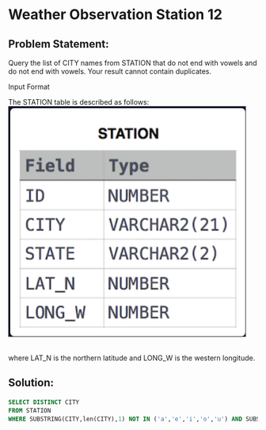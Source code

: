 # Weather Observation Station 12

## Problem Statement:
Query the list of CITY names from STATION that do not end with vowels and do not end with vowels. Your result cannot contain duplicates.

Input Format

The STATION table is described as follows:<br>
![](./Images/STATION.PNG)

<br>where LAT_N is the northern latitude and LONG_W is the western longitude.

## Solution:
```SQL
SELECT DISTINCT CITY
FROM STATION
WHERE SUBSTRING(CITY,len(CITY),1) NOT IN ('a','e','i','o','u') AND SUBSTRING(CITY,1,1) NOT IN ('a','e','i','o','u')

